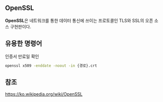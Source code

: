 ## OpenSSL
**OpenSSL**은 네트워크를 통한 데이터 통신에 쓰이는 프로토콜인 TLS와 SSL의 오픈 소스 구현판이다. 

## 유용한 명령어 
인증서 만료일 확인

````bash
openssl x509 -enddate -noout -in {경로}.crt
````

## 참조
<https://ko.wikipedia.org/wiki/OpenSSL>